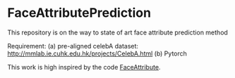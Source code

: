 # FaceAttributePrediction
This repository is on the way to state of art face attribute prediction method

Requirement:
(a) pre-aligned celebA dataset: http://mmlab.ie.cuhk.edu.hk/projects/CelebA.html
(b) Pytorch

This work is high inspired by the code [FaceAttribute](https://github.com/WynMew/FaceAttribute).

